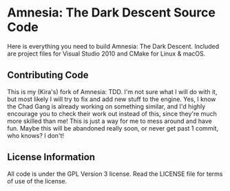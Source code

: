 Amnesia: The Dark Descent Source Code
=======================
Here is everything you need to build Amnesia: The Dark Descent. Included are project files for Visual Studio 2010 and CMake for Linux & macOS.

Contributing Code
-----------------
This is my (Kira's) fork of Amnesia: TDD. I'm not sure what I will do with it, but most likely I will try to fix and add new stuff to the engine. Yes, I know the Chad Gang is already working on something similar, and I'd highly encourage you to check their work out instead of this, since they're much more skilled than me! This is just a way for me to mess around and have fun. Maybe this will be abandoned really soon, or never get past 1 commit, who knows? I don't!

License Information
-------------------
All code is under the GPL Version 3 license. Read the LICENSE file for terms of use of the license.

